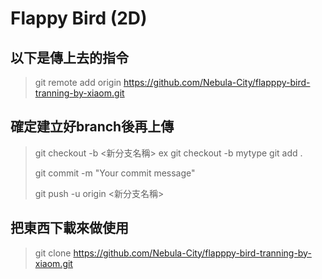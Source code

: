 # Flappy Bird (2D)
## 以下是傳上去的指令
> git remote add origin https://github.com/Nebula-City/flapppy-bird-tranning-by-xiaom.git
## 確定建立好branch後再上傳
>git checkout -b <新分支名稱>
ex git checkout -b mytype
>git add .
>
>git commit -m "Your commit message"
>
>git push -u origin <新分支名稱>
## 把東西下載來做使用
> git clone https://github.com/Nebula-City/flapppy-bird-tranning-by-xiaom.git
